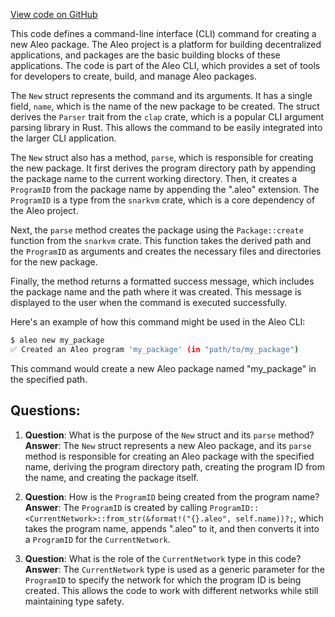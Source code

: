 [View code on GitHub](https://github.com/AleoHQ/aleo/cli/commands/new.rs)

This code defines a command-line interface (CLI) command for creating a new Aleo package. The Aleo project is a platform for building decentralized applications, and packages are the basic building blocks of these applications. The code is part of the Aleo CLI, which provides a set of tools for developers to create, build, and manage Aleo packages.

The `New` struct represents the command and its arguments. It has a single field, `name`, which is the name of the new package to be created. The struct derives the `Parser` trait from the `clap` crate, which is a popular CLI argument parsing library in Rust. This allows the command to be easily integrated into the larger CLI application.

The `New` struct also has a method, `parse`, which is responsible for creating the new package. It first derives the program directory path by appending the package name to the current working directory. Then, it creates a `ProgramID` from the package name by appending the ".aleo" extension. The `ProgramID` is a type from the `snarkvm` crate, which is a core dependency of the Aleo project.

Next, the `parse` method creates the package using the `Package::create` function from the `snarkvm` crate. This function takes the derived path and the `ProgramID` as arguments and creates the necessary files and directories for the new package.

Finally, the method returns a formatted success message, which includes the package name and the path where it was created. This message is displayed to the user when the command is executed successfully.

Here's an example of how this command might be used in the Aleo CLI:

```sh
$ aleo new my_package
✅ Created an Aleo program 'my_package' (in "path/to/my_package")
```

This command would create a new Aleo package named "my_package" in the specified path.
## Questions: 
 1. **Question**: What is the purpose of the `New` struct and its `parse` method?
   **Answer**: The `New` struct represents a new Aleo package, and its `parse` method is responsible for creating an Aleo package with the specified name, deriving the program directory path, creating the program ID from the name, and creating the package itself.

2. **Question**: How is the `ProgramID` being created from the program name?
   **Answer**: The `ProgramID` is created by calling `ProgramID::<CurrentNetwork>::from_str(&format!("{}.aleo", self.name))?;`, which takes the program name, appends ".aleo" to it, and then converts it into a `ProgramID` for the `CurrentNetwork`.

3. **Question**: What is the role of the `CurrentNetwork` type in this code?
   **Answer**: The `CurrentNetwork` type is used as a generic parameter for the `ProgramID` to specify the network for which the program ID is being created. This allows the code to work with different networks while still maintaining type safety.